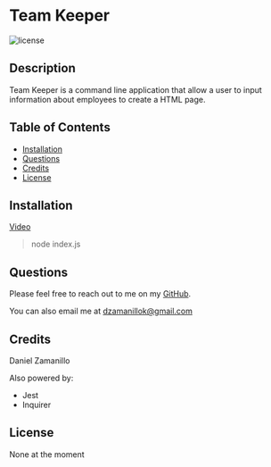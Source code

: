 # Team Keeper

![license](https://img.shields.io/badge/license-None-blue)

## Description

Team Keeper is a command line application that allow a user to input information about employees to create a HTML page.

## Table of Contents

- [Installation](#installation)
- [Questions](#questions)
- [Credits](#credits)
- [License](#license)

## Installation

[Video](https://drive.google.com/file/d/1NAYgQpJ0YRoCh208MSzjdozmAr7JWbkK/view)

> node index.js

## Questions

Please feel free to reach out to me on my [GitHub](https://github.com/dzamanillo).

You can also email me at dzamanillok@gmail.com

## Credits

Daniel Zamanillo

Also powered by:

- Jest
- Inquirer

## License

None at the moment
